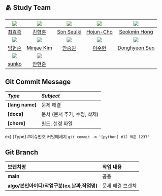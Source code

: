 ## :people_hugging: Study Team

|<img src="https://avatars.githubusercontent.com/u/50707297">|<img src="https://avatars.githubusercontent.com/u/58943980">|<img src="https://avatars.githubusercontent.com/u/126316476">|<img src="https://avatars.githubusercontent.com/u/67067346">|<img src="https://avatars.githubusercontent.com/u/48782012">|
|:-:|:-:|:-:|:-:|:-:|
|[최효종](https://github.com/seungwonme)|[김형훈](https://github.com/cryscham123)|[Son Seulki](https://github.com/dev-zoha)|[Hojun-Cho](https://github.com/Hojun-Cho)|[Seokmin Hong](https://github.com/hsmint)|
|<img src="https://avatars.githubusercontent.com/u/66724166">|<img src="https://avatars.githubusercontent.com/u/33440010">|<img src="https://avatars.githubusercontent.com/u/106901987">|<img src="https://avatars.githubusercontent.com/u/76419137">|<img src="https://avatars.githubusercontent.com/u/108206977">|
|[임현순](https://github.com/Hyun-Soon)|[Minjae Kim](https://github.com/minjae9610)|[안승원](https://github.com/seungwonme)|[이주현](https://github.com/way-code)|[Donghyeon Seo](https://github.com/west-eastH)|
|<img src="https://avatars.githubusercontent.com/u/127705151">|<img src="https://avatars.githubusercontent.com/u/85366633">|
|[sunko](https://github.com/sunko-seoul)|[안현준](https://github.com/GCgang)|



## Git Commit Message
|*Type*|*Subject*|
|:---|:---|
|**[lang name]**|문제 해결|
|**[docs]**|문서 (문서 추가, 수정, 삭제)|
|**[chore]**|빌드, 설정 파일|

ex) [Type] #이슈번호 커밋메세지 `git commit -m '[python] #12 백준 1237'`


## Git Branch
|브랜치명|작업 내용|
|:---|:---|
|**main**|공용|
|**algo/본인아이디/작업구분(ex.날짜,작업명)**|문제 해결 브랜치|
